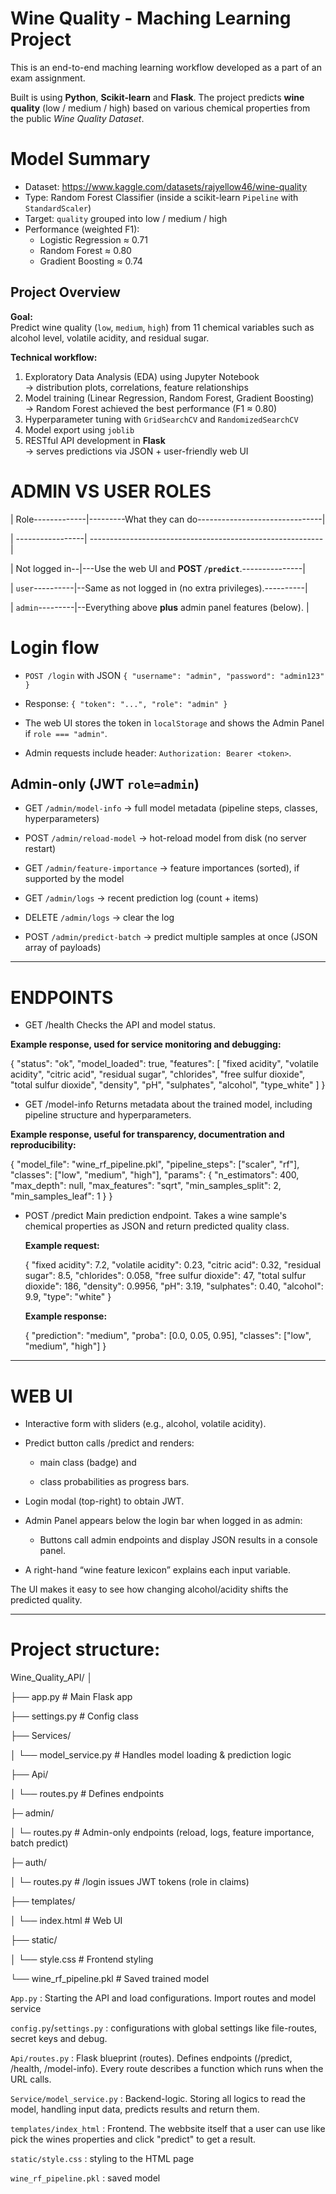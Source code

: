 # Wine Quality - Maching Learning Project

This is an end-to-end maching learning workflow developed as a part of an exam assignment.

Built is using **Python**, **Scikit-learn** and **Flask**. The project predicts **wine quality** (low / medium / high) based on various chemical properties from the public *Wine Quality Dataset*.

# Model Summary

* Dataset: https://www.kaggle.com/datasets/rajyellow46/wine-quality
* Type: Random Forest Classifier (inside a scikit-learn `Pipeline` with `StandardScaler`)
* Target: `quality` grouped into low / medium / high
* Performance (weighted F1):
   * Logistic Regression ≈ 0.71
   * Random Forest ≈ 0.80
   * Gradient Boosting ≈ 0.74


## Project Overview

**Goal:**  
Predict wine quality (`low`, `medium`, `high`) from 11 chemical variables such as alcohol level, volatile acidity, and residual sugar.

**Technical workflow:**
1. Exploratory Data Analysis (EDA) using Jupyter Notebook  
   → distribution plots, correlations, feature relationships  
2. Model training (Linear Regression, Random Forest, Gradient Boosting)  
   → Random Forest achieved the best performance (F1 ≈ 0.80)  
3. Hyperparameter tuning with `GridSearchCV` and `RandomizedSearchCV`  
4. Model export using `joblib`  
5. RESTful API development in **Flask**  
   → serves predictions via JSON + user-friendly web UI

# ADMIN VS USER ROLES

| Role-------------|---------What they can do-------------------------------|
   
| -----------------| ----------------------------------------------------------|

| Not logged in--|---Use the web UI and **POST `/predict`**.---------------|

| `user`----------|--Same as not logged in (no extra privileges).----------|

| `admin`---------|--Everything above **plus** admin panel features (below). |


# Login flow

* `POST /login` with JSON `{ "username": "admin", "password": "admin123" }`

* Response: `{ "token": "...", "role": "admin" }`

* The web UI stores the token in `localStorage` and shows the Admin Panel if `role === "admin"`.

* Admin requests include header: `Authorization: Bearer <token>`.


## Admin-only (JWT `role=admin`)

* GET `/admin/model-info` → full model metadata (pipeline steps, classes, hyperparameters)

* POST `/admin/reload-model` → hot-reload model from disk (no server restart)

* GET `/admin/feature-importance` → feature importances (sorted), if supported by the model

* GET `/admin/logs` → recent prediction log (count + items)

* DELETE `/admin/logs` → clear the log

* POST `/admin/predict-batch` → predict multiple samples at once (JSON array of payloads)

-----------------------------------------------------------------------------------------------------------------------------------------------------------------------------------------------------------------------
# ENDPOINTS

   * GET /health
  Checks the API and model status.
  
  **Example response, used for service monitoring and debugging:**

   {
  "status": "ok",
  "model_loaded": true,
  "features": [
    "fixed acidity", "volatile acidity", "citric acid",
    "residual sugar", "chlorides", "free sulfur dioxide",
    "total sulfur dioxide", "density", "pH",
    "sulphates", "alcohol", "type_white"
  ]
}

* GET /model-info
Returns metadata about the trained model, including pipeline structure and hyperparameters.

**Example response, useful for transparency, documentration and reproducibility:**

{
  "model_file": "wine_rf_pipeline.pkl",
  "pipeline_steps": ["scaler", "rf"],
  "classes": ["low", "medium", "high"],
  "params": {
    "n_estimators": 400,
    "max_depth": null,
    "max_features": "sqrt",
    "min_samples_split": 2,
    "min_samples_leaf": 1
  }
}


* POST /predict
  Main prediction endpoint. Takes a wine sample's chemical properties as JSON and return predicted quality class.

  **Example request:**

  {
  "fixed acidity": 7.2,
  "volatile acidity": 0.23,
  "citric acid": 0.32,
  "residual sugar": 8.5,
  "chlorides": 0.058,
  "free sulfur dioxide": 47,
  "total sulfur dioxide": 186,
  "density": 0.9956,
  "pH": 3.19,
  "sulphates": 0.40,
  "alcohol": 9.9,
  "type": "white"
}

  **Example response:**

  {
  "prediction": "medium",
  "proba": [0.0, 0.05, 0.95],
  "classes": ["low", "medium", "high"]
}
-----------------------------------------------------------------------------------------------------------------------------------------------------------------------------------------------------------------

# WEB UI

* Interactive form with sliders (e.g., alcohol, volatile acidity).

* Predict button calls /predict and renders:

   * main class (badge) and

   * class probabilities as progress bars.

* Login modal (top-right) to obtain JWT.

* Admin Panel appears below the login bar when logged in as admin:

   * Buttons call admin endpoints and display JSON results in a console panel.

* A right-hand “wine feature lexicon” explains each input variable.

The UI makes it easy to see how changing alcohol/acidity shifts the predicted quality.

---------------------------------------------------------------------------------------------------------------------------------------------------------------------------------------------------------------

# Project structure:

Wine_Quality_API/
│

├── app.py                  # Main Flask app

├── settings.py             # Config class

├── Services/

│   └── model_service.py    # Handles model loading & prediction logic

├── Api/

│   └── routes.py           # Defines endpoints

├─ admin/

│  └─ routes.py               # Admin-only endpoints (reload, logs, feature importance, batch predict)

├─ auth/

│  └─ routes.py               # /login issues JWT tokens (role in claims)

├── templates/

│   └── index.html          # Web UI

├── static/

│   └── style.css           # Frontend styling

└── wine_rf_pipeline.pkl    # Saved trained model



`App.py` : Starting the API and load configurations. Import routes and model service

`config.py`/`settings.py` : configurations with global settings like file-routes, secret keys and debug.

`Api/routes.py` : Flask blueprint (routes). Defines endpoints (/predict, /health, /model-info). Every route describes a function which runs when the URL calls.

`Service/model_service.py` : Backend-logic. Storing all logics to read the model, handling input data, predicts results and return them.

`templates/index_html` : Frontend. The webbsite itself that a user can use like pick the wines properties and click "predict" to get a result. 

`static/style.css` : styling to the HTML page

`wine_rf_pipeline.pkl` : saved model
